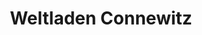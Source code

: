 ---
title: "Weltladen Connewitz"
url: /leipzig/weltladen-connewitz-burgstrasse/
shop: Lebensmittel
---